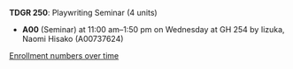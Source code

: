 **TDGR 250**: Playwriting Seminar (4 units)

- **A00** (Seminar) at 11:00 am–1:50 pm on Wednesday at GH 254 by Iizuka, Naomi Hisako (A00737624)

[Enrollment numbers over time](./TDGR250.tsv)
